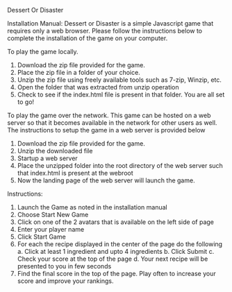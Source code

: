 
Dessert Or Disaster


Installation Manual:
Dessert or Disaster is a simple Javascript game that requires only a web browser. Please follow the instructions below to complete the installation of the game on your computer.

To play the game locally.
1. Download the zip file provided for the game.
2. Place the zip file in a folder of your choice.
3. Unzip the zip file using freely available tools such as 7-zip, Winzip, etc.
4. Open the folder that was extracted from unzip operation
5. Check to see if the index.html file is present in that folder.
You are all set to go!

To play the game over the network.
This game can be hosted on a web server so that it becomes available in the network for other users as well. The instructions to setup the game in a web server is provided below
1. Download the zip file provided for the game.
2. Unzip the downloaded file
3. Startup a web server
4. Place the unzipped folder into the root directory of the web server such that index.html is present at the webroot
5. Now the landing page of the web server will launch the game.

Instructions:

1. Launch the Game as noted in the installation manual
2. Choose Start New Game
3. Click on one of the 2 avatars that is available on the left side of page
4. Enter your player name
5. Click Start Game
6. For each the recipe displayed in the center of the page do the following
   a. Click at least 1 ingredient and upto 4 ingredients
   b. Click Submit
   c. Check your score at the top of the page
   d. Your next recipe will be presented to you in few seconds
7. Find the final score in the top of the page.
Play often to increase your score and improve your rankings.
